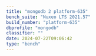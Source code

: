 ```yaml
---
title: "mongodb 2 platform-635"
bench_suite: "Nuxeo LTS 2021.57"
build_number: "platform-635"
dbprofile: "mongodb"
classifier: ""
date: 2024-07-22T09:06:42
type: "bench"
---
```

